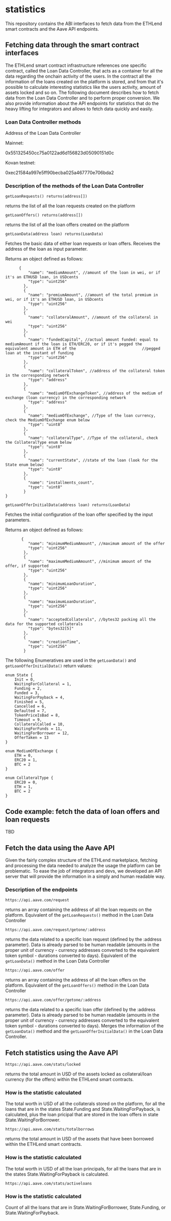# statistics
This repository contains the ABI interfaces to fetch data from the ETHLend smart contracts and the Aave API endpoints.

## Fetching data through the smart contract interfaces

The ETHLend smart contract infrastructure references one specific contract, called the Loan Data Controller, that acts as a container for all the data regarding the onchain activity of the users. In the contract all the information of the loans created on the platform is stored, and from that it's possible to calculate interesting statistics like the users activity, amount of assets locked and so on. The following document describes how to fetch data from the Loan Data Controller and to perform proper conversion. We also provide information about the API endpoints for statistics that do the heavy lifting for integrators and allows to fetch data quickly and easily.

### Loan Data Controller methods

Address of the Loan Data Controller

Mainnet:

0x551325450cc75a0122ad6d156823d05090151d0c

Kovan testnet:

0xec21584a997e5ff90becba025a467770e706bda2


### Description of the methods of the Loan Data Controller

```getLoanRequests() returns(address[])```

returns the list of all the loan requests created on the platform


```getLoanOffers() returns(address[])```

returns the list of all the loan offers created on the platform



```getLoanData(address loan) returns(LoanData)```

Fetches the basic data of either loan requests or loan offers. Receives the address of the loan as input parameter.

Returns an object defined as follows:

```
      {
          "name": "mediumAmount", //amount of the loan in wei, or if it's an ETHUSD loan, in USDcents
          "type": "uint256"
        },
        {
          "name": "premiumAmount", //amount of the total premium in wei, or if it's an ETHUSD loan, in USDcents
          "type": "uint256"
        },
        {
          "name": "collateralAmount", //amount of the collateral in wei
          "type": "uint256"
        },
        {
          "name": "fundedCapital", //actual amount funded: equal to mediumAmount if the loan is ETH/ERC20, or if it's pegged the equivalent amount in ETH of the                             //pegged loan at the instant of funding
          "type": "uint256"
        },
        {
          "name": "collateralToken", //address of the collateral token in the corresponding network
          "type": "address"
        },
        {
          "name": "mediumOfExchangeToken", //address of the medium of exchange (loan currency) in the corresponding network
          "type": "address"
        },
        {
          "name": "mediumOfExchange", //Type of the loan currency, check the MediumOfExchange enum below
          "type": "uint8"
        },
        {
          "name": "collateralType", //Type of the collateral, check the CollateralType enum below
          "type": "uint8"
        },
        {
          "name": "currentState", //state of the loan (look for the State enum below)
          "type": "uint8"
        },
        {
          "name": "installments_count",
          "type": "uint8"
        }
}
```

```getLoanOfferInitialData(address loan) returns(LoanData)```

Fetches the initial configuration of the loan offer specified by the input parameters.

Returns an object defined as follows:

```
       {
          "name": "minimumMediumAmount", //maximum amount of the offer
          "type": "uint256"
        },
        {
          "name": "maximumMediumAmount", //minimum amount of the offer, if supported
          "type": "uint256"
        },
        {
          "name": "minimumLoanDuration",
          "type": "uint256"
        },
        {
          "name": "maximumLoanDuration",
          "type": "uint256"
        },
        {
          "name": "acceptedCollaterals", //bytes32 packing all the data for the supported collaterals
          "type": "bytes32[5]"
        },
        {
          "name": "creationTime",
          "type": "uint256"
        }
```


The following Enumeratives are used in the ```getLoanData()``` and ```getLoanOfferInitialData()``` return values:


```
enum State {
    Init = 0,
    WaitingForCollateral = 1,
    Funding = 2,
    Funded = 3,
    WaitingForPayback = 4,
    Finished = 5,
    Cancelled = 6,
    Defaulted = 7,
    TokenPriceIsBad = 8,
    Timeout = 9,
    CollateralCalled = 10,
    WaitingForFunds = 11,
    WaitingForBorrower = 12,
    OfferTaken = 13
}

enum MediumOfExchange {
    ETH = 0,
    ERC20 = 1,
    BTC = 2
}

enum CollateralType {
    ERC20 = 0,
    ETH = 1,
    BTC = 2
}
```

## Code example: fetch the data of loan offers and loan requests


TBD





## Fetch the data using the Aave API


Given the fairly complex structure of the ETHLend marketplace, fetching and processing the data needed to analyze the usage the platform can be problematic. To ease the job of integrators and devs, we developed an API server that will provide the information in a simply and human readable way.

### Description of the endpoints

```https://api.aave.com/request```

returns an array containing the address of all the loan requests on the platform. Equivalent of the ```getLoanRequests()``` method in the Loan Data Controller


```https://api.aave.com/request/getone/:address```

returns the data related to a specific loan request (defined by the :address parameter). Data is already parsed to be human readable (amounts in the proper unit of currency - currency addresses converted to the equivalent token symbol - durations converted to days). Equivalent of the ```getLoanData()``` method in the Loan Data Controller


```https://api.aave.com/offer```

returns an array containing the address of all the loan offers on the platform. Equivalent of the ```getLoanOffers()``` method in the Loan Data Controller


```https://api.aave.com/offer/getone/:address```

returns the data related to a specific loan offer (defined by the :address parameter). Data is already parsed to be human readable (amounts in the proper unit of currency - currency addresses converted to the equivalent token symbol - durations converted to days). Merges the information of the ```getLoanData()``` method and the ```getLoanOfferInitialData()``` in the Loan Data Controller.


## Fetch statistics using the Aave API


```https://api.aave.com/stats/locked``` 


returns the total amount in USD of the assets locked as collateral/loan currency (for the offers) within the ETHLend smart contracts.

### How is the statistic calculated

The total worth in USD of all the collaterals stored on the platform, for all the loans that are in the states State.Funding and State.WaitingForPayback, is calculated, plus the loan pricipal that are stored in the loan offers in state State.WaitingForBorrower.



```https://api.aave.com/stats/totalborrows``` 


returns the total amount in USD of the assets that have been borrowed within the ETHLend smart contracts.

### How is the statistic calculated

The total worth in USD of all the loan principals, for all the loans that are in the states State.WaitingForPayback is calculated.


```https://api.aave.com/stats/activeloans``` 


### How is the statistic calculated

Count of all the loans that are in State.WaitingForBorrower, State.Funding, or State.WaitingForPayback.









